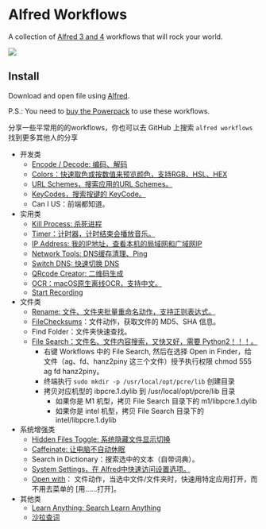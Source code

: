 # Alfred Workflows

A collection of [Alfred 3 and 4](https://www.alfredapp.com/) workflows that will rock your world.

![](https://cdn.jsdelivr.net/gh/Democookie/Pics@e4d3953e2898a0f23f4a59eef7de8d7c69adbb6f/2020/11/13/c1e9f32c8fc1259c02ebb2bb8b0c299a.png)

## Install

Download and open file using [Alfred](https://www.alfredapp.com/).

P.S.: You need to [buy the Powerpack](https://buy.alfredapp.com/) to use these workflows.



分享一些平常用的的workflows，你也可以去 GitHub 上搜索 `alfred workflows` 找到更多其他人的分享

- 开发类
  - [Encode / Decode: 编码、解码](github.com/willfarrell)
  - [Colors：快速取色或按数值来预览颜色，支持RGB、HSL、HEX](https://github.com/TylerEich/Alfred-Extras)
  - [URL Schemes，搜索应用的URL Schemes。](https://rknight.me)
  - [KeyCodes，搜索按键的 KeyCode。](http://vitorgalvao.com/)
  - Can I US：前端都知道。
- 实用类
  - [Kill Process: 杀死进程](https://github.com/nathangreenstein/alfred-process-killer)
  - [Timer：计时器，计时结束会播放音乐。](http://dbader.org/blog/alfred-timer-extension)
  - [IP Address: 我的IP地址，查看本机的局域网和广域网IP](jdfwarrior.tumblr.com)
  - [Network Tools: DNS缓存清理、Ping](https://github.com/fniephaus/alfred-network)
  - [Switch DNS: 快速切换 DNS](http://kodango.com/alfred-switchdns)
  - [QRcode Creator: 二维码生成](https://seekbetter.me)
  - [OCR：macOS原生离线OCR，支持中文。](https://github.com/schappim/macOCR)
  - [Start Recording](https://github.com/vitorgalvao/start-recording-workflow/)
- 文件类
  - [Rename: 文件、文件夹批量重命名动作，支持正则表达式。](https://www.alfredforum.com/topic/1754-rename-40-beta-2-for-alfred-3-batch-rename-files-or-folders-supports-regular-expression-and-exif-date/?do=findComment&comment=71478)
  - [FileChecksums](https://github.com/vookimedlo/alfred-file-checksums)：文件动作，获取文件的 MD5、SHA 信息。
  - Find Folder：文件夹快速查找。
  - [File Search：文件名、文件内容搜索，又快又好，需要 Python2！！！。](https://github.com/aitsc/alfred.filesearch)
    - 右键 Workflows 中的 File Search, 然后在选择 Open in Finder，给文件（ag、fd、hanz2piny 这三个文件）授予执行权限 chmod 555 ag fd hanz2piny。
    - 终端执行 `sudo mkdir -p /usr/local/opt/pcre/lib` 创建目录
    - 拷贝对应机型的 ibpcre.1.dylib 到 /usr/local/opt/pcre/lib 目录
      - 如果你是 M1 机型，拷贝 File Search 目录下的 m1/libpcre.1.dylib
      - 如果你是 intel 机型，拷贝 File Search 目录下的 intel/libpcre.1.dylib
- 系统增强类
  - [Hidden Files Toggle: 系统隐藏文件显示切换](https://github.com/logic1988/AlfredHiddenFilesToggle)
  - [Caffeinate: 让电脑不自动休眠](http://packal.org/workflow/caffeinate-control)
  - Search in Dictionary：搜索选中的文本（自带词典）。
  - [System Settings，在 Alfred中快速访问设置选项。](https://github.com/alfredapp/system-settings-workflow/)
  - [Open with](https://github.com/nikitavoloboev/small-workflows/blob/master/open-with-app#readme)： 文件动作，当选中文件/文件夹时，快速用特定应用打开，而不用去菜单的 [用……打开]。
- 其他类
  - [Learn Anything: Search Learn Anything](https://github.com/nikitavoloboev/alfred-learn-anything#readme)
  - [沙拉查词](https://github.com/crimx/ext-saladict)
